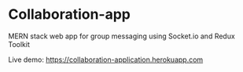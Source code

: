 # Collaboration-app

MERN stack web app for group messaging using Socket.io and Redux Toolkit

Live demo: https://collaboration-application.herokuapp.com
